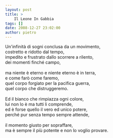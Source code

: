 ```yaml
---
layout: post
title: >
    Il Leone In Gabbia
tags: []
date: 2008-12-27 23:02:00
author: pietro
---
```

Un'infinità di sogni conclusa da un movimento,<br/>costretto e ridotto dal tempo,<br/>impedito e frustrato dallo scorrere a rilento,<br/>dei momenti finché campo,<br/><br/>ma niente è eterno e niente eterno è in terra,<br/>e come farò come faremo,<br/>quel corpo forgiato per la pacifica guerra,<br/>quel corpo che distruggeremo.<br/><br/>Ed il bianco che rimpiazza ogni colore,<br/>lui non lo è ma tutti li comprende,<br/>ed è forse quello il vero ed unico potere,<br/>perché pur senza tempo sempre attende,<br/><br/>il momento giusto per sopraffare,<br/>ma è sempre il più potente e non lo voglio provare.
